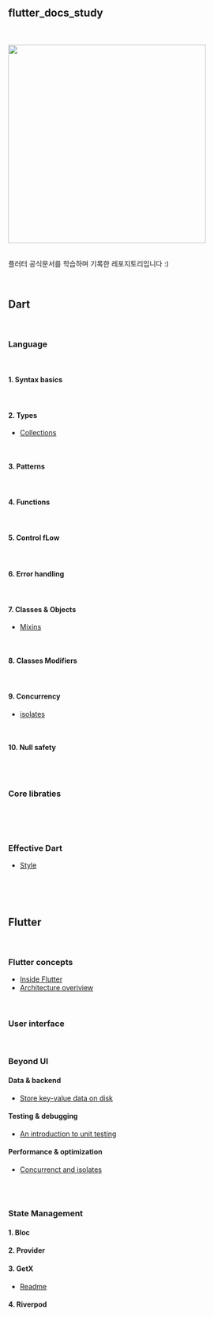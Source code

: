 ## flutter_docs_study

<br/>
<br/>


<img src="https://flutter-ko.dev/assets/images/shared/brand/flutter/logo/flutter-lockup.png" width="400">

<br/>
<br/>


플러터 공식문서를 학습하며 기록한 레포지토리입니다 :)

<br/>


## Dart

<br/>

### Language

<br/>

#### 1. Syntax basics

<br/>

#### 2. Types

- [Collections](https://github.com/suojae3/flutter_dart_docs/blob/main/dart/collections.md)

<br/>

#### 3. Patterns

<br/>

#### 4. Functions

<br/>

#### 5. Control fLow

<br/>

#### 6. Error handling

<br/>

#### 7. Classes & Objects

- [Mixins](https://github.com/suojae3/flutter_dart_docs/blob/main/dart/mixins.md)


<br/>

#### 8. Classes Modifiers

<br/>

#### 9. Concurrency

- [isolates](https://github.com/suojae3/flutter_dart_docs/blob/main/dart/isolates.md)

<br/>

#### 10. Null safety


<br/>

#

### Core libraties

<br/>
<br/>


#

### Effective Dart

- [Style](https://github.com/suojae3/flutter_dart_docs/blob/main/dart/effective_style.md)

<br/>
<br/>
<br/>

## Flutter

<br/>

### Flutter concepts

- [Inside Flutter](https://github.com/suojae3/flutter_dart_docs/blob/main/flutter/Inside_flutter.md)
- [Architecture overiview](https://github.com/suojae3/flutter_dart_docs/blob/main/flutter/architecture_overview.md)


<br/>


### User interface

<br/>


### Beyond UI

#### Data & backend
- [Store key-value data on disk](https://docs.flutter.dev/cookbook/persistence/key-value)

#### Testing & debugging
- [An introduction to unit testing](https://github.com/suojae3/flutter_dart_docs/blob/main/flutter/unit_testing.md)

#### Performance & optimization 

- [Concurrenct and isolates](https://docs.flutter.dev/perf/isolates)
  

<br/>

#

### State Management

#### 1. Bloc

#### 2. Provider

#### 3. GetX
- [Readme](https://github.com/suojae3/flutter_dart_docs/blob/main/getx/getx_readme.md)


#### 4. Riverpod



<br/>

